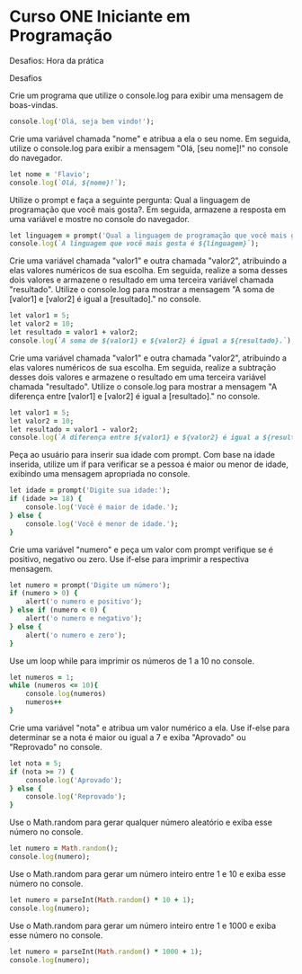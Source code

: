 # Curso ONE Iniciante em Programação

Desafios: Hora da prática

Desafios

Crie um programa que utilize o console.log para exibir uma mensagem de boas-vindas.
```ruby
console.log('Olá, seja bem vindo!');
```
Crie uma variável chamada "nome" e atribua a ela o seu nome. Em seguida, utilize o console.log para exibir a mensagem "Olá, [seu nome]!" no console do navegador.
```ruby
let nome = 'Flavio';
console.log(`Olá, ${nome}!`);
```
Utilize o prompt e faça a seguinte pergunta: Qual a linguagem de programação que você mais gosta?. Em seguida, armazene a resposta em uma variável e mostre no console do navegador.
```ruby
let linguagem = prompt('Qual a linguagem de programação que você mais gosta?');
console.log(`A linguagem que você mais gosta é ${linguagem}`);
```
Crie uma variável chamada "valor1" e outra chamada "valor2", atribuindo a elas valores numéricos de sua escolha. Em seguida, realize a soma desses dois valores e armazene o resultado em uma terceira variável chamada "resultado". Utilize o console.log para mostrar a mensagem "A soma de [valor1] e [valor2] é igual a [resultado]." no console.
```ruby
let valor1 = 5;
let valor2 = 10;
let resultado = valor1 + valor2;
console.log(`A soma de ${valor1} e ${valor2} é igual a ${resultado}.`);
```
Crie uma variável chamada "valor1" e outra chamada "valor2", atribuindo a elas valores numéricos de sua escolha. Em seguida, realize a subtração desses dois valores e armazene o resultado em uma terceira variável chamada "resultado". Utilize o console.log para mostrar a mensagem "A diferença entre [valor1] e [valor2] é igual a [resultado]." no console.
```ruby
let valor1 = 5;
let valor2 = 10;
let resultado = valor1 - valor2;
console.log(`A diferença entre ${valor1} e ${valor2} é igual a ${resultado}.`);
```
Peça ao usuário para inserir sua idade com prompt. Com base na idade inserida, utilize um if para verificar se a pessoa é maior ou menor de idade, exibindo uma mensagem apropriada no console.
```ruby
let idade = prompt('Digite sua idade:');
if (idade >= 18) {
    console.log('Você é maior de idade.');
} else {
    console.log('Você é menor de idade.');
}
```
Crie uma variável "numero" e peça um valor com prompt verifique se é positivo, negativo ou zero. Use if-else para imprimir a respectiva mensagem.
```ruby
let numero = prompt('Digite um número');
if (numero > 0) {
    alert('o numero e positivo');
} else if (numero < 0) {
    alert('o numero e negativo');
} else {
    alert('o numero e zero');
}
```
Use um loop while para imprimir os números de 1 a 10 no console.
```ruby
let numeros = 1;
while (numeros <= 10){
    console.log(numeros)
    numeros++
}
```
Crie uma variável "nota" e atribua um valor numérico a ela. Use if-else para determinar se a nota é maior ou igual a 7 e exiba "Aprovado" ou "Reprovado" no console.
```ruby
let nota = 5;
if (nota >= 7) {
    console.log('Aprovado');
} else {
    console.log('Reprovado');
}
```
Use o Math.random para gerar qualquer número aleatório e exiba esse número no console.
```ruby
let numero = Math.random();
console.log(numero);
```
Use o Math.random para gerar um número inteiro entre 1 e 10 e exiba esse número no console.
```ruby
let numero = parseInt(Math.random() * 10 + 1);
console.log(numero);
```
Use o Math.random para gerar um número inteiro entre 1 e 1000 e exiba esse número no console.
```ruby
let numero = parseInt(Math.random() * 1000 + 1);
console.log(numero);
```



